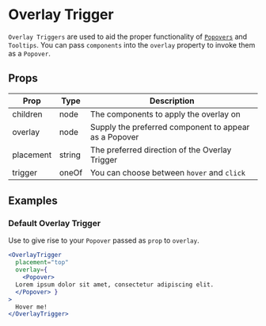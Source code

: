 # Overlay Trigger

`Overlay Triggers` are used to aid the proper functionality of [`Popovers`](../popover/README) and `Tooltips`. You can pass `components` into the `overlay` property to invoke them as a `Popover`.

## Props

| Prop | Type | Description |
| ---- | ---- | ----------- |
| children | node | The components to apply the overlay on |
| overlay | node | Supply the preferred component to appear as a Popover |
| placement | string | The preferred direction of the Overlay Trigger |
| trigger | oneOf | You can choose between `hover` and `click` |

## Examples

###  Default Overlay Trigger

Use to give rise to your `Popover` passed as `prop` to `overlay`.

```jsx
<OverlayTrigger
  placement="top"
  overlay={
    <Popover>
  Lorem ipsum dolor sit amet, consectetur adipiscing elit.
  </Popover> }
>
  Hover me!
</OverlayTrigger>
```

